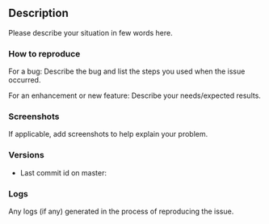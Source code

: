 <!-- SPDX-FileCopyrightText: © Fossology contributors
     SPDX-License-Identifier: GPL-2.0-only
-->

<!-- Search if the Issue do not already exists in the issues (https://github.com/fossology/atarashi/issues). -->

## Description

Please describe your situation in few words here.

### How to reproduce

For a bug: Describe the bug and list the steps you used when the issue occurred.

For an enhancement or new feature: Describe your needs/expected results.

### Screenshots

If applicable, add screenshots to help explain your problem.

### Versions

* Last commit id on master:


### Logs

Any logs (if any) generated in the process of reproducing the issue.